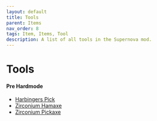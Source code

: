 ```yaml
---
layout: default
title: Tools
parent: Items
nav_order: 8
tags: Item, Items, Tool
description: A list of all tools in the Supernova mod.
---
```


# Tools

#### Pre Hardmode
- [Harbingers Pick](https://koekmeneer.github.io/SupernovaMod/docs/items/tools/harbingers_pick)
- [Zirconium Hamaxe](https://koekmeneer.github.io/SupernovaMod/docs/items/tools/verglas_hamaxe)
- [Zirconium Pickaxe](https://koekmeneer.github.io/SupernovaMod/docs/items/tools/verglas_pickaxe)